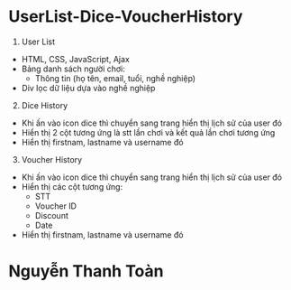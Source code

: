 # UserList-Dice-VoucherHistory
1. User List
  - HTML, CSS, JavaScript, Ajax
  - Bảng danh sách người chơi:
     + Thông tin (họ tên, email, tuổi, nghề nghiệp)
  - Div lọc dữ liệu dựa vào nghề nghiệp
2. Dice History
  - Khi ấn vào icon dice thì chuyển sang trang hiển thị lịch sử của user đó
  - Hiển thị 2 cột tương ứng là stt lần chơi và kết quả lần chơi tương ứng
  - Hiển thị firstnam, lastname và username đó
3. Voucher History
  - Khi ấn vào icon dice thì chuyển sang trang hiển thị lịch sử của user đó
  - Hiển thị các cột tương ứng:
      + STT
      + Voucher ID
      + Discount
      + Date
  - Hiển thị firstnam, lastname và username đó
# Nguyễn Thanh Toàn
